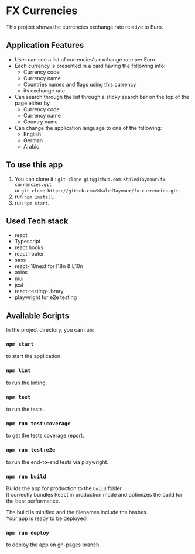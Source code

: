 # FX Currencies

This project shows the currencies exchange rate relative to Euro.

## Application Features

- User can see a list of currencies's exchange rate per Euro.
- Each currency is presented in a card having the following info:
  - Currency code
  - Currency name
  - Countries names and flags using this currency
  - its exchange rate
- Can search through the list through a sticky search bar on the top of the page either by
  - Currency code
  - Currency name
  - Country name
- Can change the application language to one of the following:
  - English
  - German
  - Arabic

## To use this app

1.  You can clone it : `git clone git@github.com:KhaledTaymour/fx-currencies.git`\
    or `git clone https://github.com/KhaledTaymour/fx-currencies.git`.
2.  run `npm install`.
3.  run `npm start`.

## Used Tech stack

- react
- Typescript
- react hooks
- react-router
- sass
- react-i18next for I18n & L10n
- axios
- mui
- jest
- react-testing-library
- playwright for e2e testing

## Available Scripts

In the project directory, you can run:

### `npm start`

to start the application

### `npm lint`

to run the linting.

### `npm test`

to run the tests.

### `npm run test:coverage`

to get the tests coverage report.

### `npm run test:e2e`

to run the end-to-end tests via playwright.

### `npm run build`

Builds the app for production to the `build` folder.\
It correctly bundles React in production mode and optimizes the build for the best performance.

The build is minified and the filenames include the hashes.\
Your app is ready to be deployed!

### `npm run deploy`

to deploy the app on gh-pages branch.

